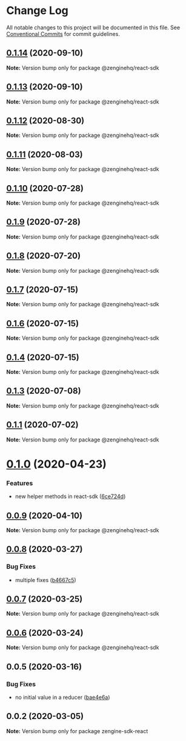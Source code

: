 # Change Log

All notable changes to this project will be documented in this file.
See [Conventional Commits](https://conventionalcommits.org) for commit guidelines.

## [0.1.14](https://github.com/ZengineHQ/zengine-sdk/compare/@zenginehq/react-sdk@0.1.13...@zenginehq/react-sdk@0.1.14) (2020-09-10)

**Note:** Version bump only for package @zenginehq/react-sdk





## [0.1.13](https://github.com/ZengineHQ/zengine-sdk/compare/@zenginehq/react-sdk@0.1.12...@zenginehq/react-sdk@0.1.13) (2020-09-10)

**Note:** Version bump only for package @zenginehq/react-sdk





## [0.1.12](https://github.com/ZengineHQ/zengine-sdk/compare/@zenginehq/react-sdk@0.1.11...@zenginehq/react-sdk@0.1.12) (2020-08-30)

**Note:** Version bump only for package @zenginehq/react-sdk





## [0.1.11](https://github.com/ZengineHQ/zengine-sdk/compare/@zenginehq/react-sdk@0.1.10...@zenginehq/react-sdk@0.1.11) (2020-08-03)

**Note:** Version bump only for package @zenginehq/react-sdk





## [0.1.10](https://github.com/ZengineHQ/zengine-sdk/compare/@zenginehq/react-sdk@0.1.9...@zenginehq/react-sdk@0.1.10) (2020-07-28)

**Note:** Version bump only for package @zenginehq/react-sdk





## [0.1.9](https://github.com/ZengineHQ/zengine-sdk/compare/@zenginehq/react-sdk@0.1.8...@zenginehq/react-sdk@0.1.9) (2020-07-28)

**Note:** Version bump only for package @zenginehq/react-sdk





## [0.1.8](https://github.com/ZengineHQ/zengine-sdk/compare/@zenginehq/react-sdk@0.1.7...@zenginehq/react-sdk@0.1.8) (2020-07-20)

**Note:** Version bump only for package @zenginehq/react-sdk





## [0.1.7](https://github.com/ZengineHQ/zengine-sdk/compare/@zenginehq/react-sdk@0.1.6...@zenginehq/react-sdk@0.1.7) (2020-07-15)

**Note:** Version bump only for package @zenginehq/react-sdk





## [0.1.6](https://github.com/ZengineHQ/zengine-sdk/compare/@zenginehq/react-sdk@0.1.3...@zenginehq/react-sdk@0.1.6) (2020-07-15)

**Note:** Version bump only for package @zenginehq/react-sdk





## [0.1.4](https://github.com/ZengineHQ/zengine-sdk/compare/@zenginehq/react-sdk@0.1.3...@zenginehq/react-sdk@0.1.4) (2020-07-15)

**Note:** Version bump only for package @zenginehq/react-sdk





## [0.1.3](https://github.com/ZengineHQ/zengine-sdk/compare/@zenginehq/react-sdk@0.1.1...@zenginehq/react-sdk@0.1.3) (2020-07-08)

**Note:** Version bump only for package @zenginehq/react-sdk





## [0.1.1](https://github.com/ZengineHQ/zengine-sdk/compare/@zenginehq/react-sdk@0.1.0...@zenginehq/react-sdk@0.1.1) (2020-07-02)

**Note:** Version bump only for package @zenginehq/react-sdk





# [0.1.0](https://github.com/ZengineHQ/zengine-sdk/compare/@zenginehq/react-sdk@0.0.9...@zenginehq/react-sdk@0.1.0) (2020-04-23)


### Features

* new helper methods in react-sdk ([6ce724d](https://github.com/ZengineHQ/zengine-sdk/commit/6ce724d16f760601e76f12ec69568553bdf51882))





## [0.0.9](https://github.com/ZengineHQ/zengine-sdk/compare/@zenginehq/react-sdk@0.0.8...@zenginehq/react-sdk@0.0.9) (2020-04-10)

**Note:** Version bump only for package @zenginehq/react-sdk





## [0.0.8](https://github.com/ZengineHQ/zengine-sdk/compare/@zenginehq/react-sdk@0.0.7...@zenginehq/react-sdk@0.0.8) (2020-03-27)


### Bug Fixes

* multiple fixes ([b4667c5](https://github.com/ZengineHQ/zengine-sdk/commit/b4667c5e6def4abd57a7f46111d493a087f7d574))





## [0.0.7](https://github.com/ZengineHQ/zengine-sdk/compare/@zenginehq/react-sdk@0.0.6...@zenginehq/react-sdk@0.0.7) (2020-03-25)

**Note:** Version bump only for package @zenginehq/react-sdk





## [0.0.6](https://github.com/ZengineHQ/zengine-sdk/compare/@zenginehq/react-sdk@0.0.5...@zenginehq/react-sdk@0.0.6) (2020-03-24)

**Note:** Version bump only for package @zenginehq/react-sdk





## 0.0.5 (2020-03-16)


### Bug Fixes

* no initial value in a reducer ([bae4e6a](https://github.com/ZengineHQ/zengine-sdk/commit/bae4e6a80a3e7c0cc4b26ff44c4bb0cb31014e43))





## 0.0.2 (2020-03-05)

**Note:** Version bump only for package zengine-sdk-react

